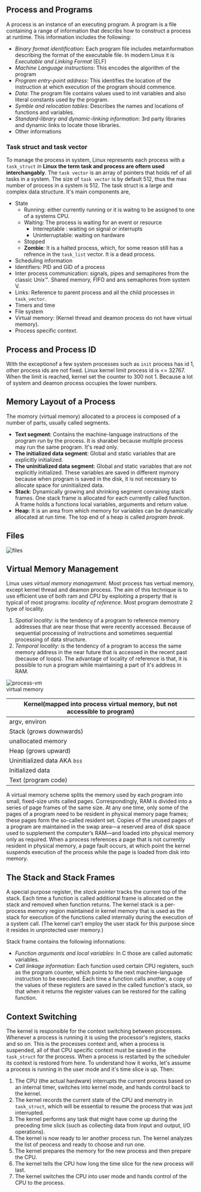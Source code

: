 ## Process and Programs
A process is an instance of an executing program. 
A program is a file containing a range of information that describs how to construct a process at runtime. This information includes the following:
- *Binary format identification*: Each program file includes metainformation describing the format of the executable file. In modern Linux it is *Executable and Linking Format* (ELF)
- *Machine Language instructions*: This encodes the algorithm of the program
- *Program entry-point address*: This identifies the location of the instruction at which execution of the program should commence.
- *Data*: The program file contains values used to init variables and also literal constants used by the program.
- *Symble and relocation tables*: Describes the names and locations of functions and variables.
- *Standard-library and dynamic-linking information*: 3rd party libraries and dynamic links to locate those libraries.
- Other informations

### Task struct and task vector
To manage the process in system, Linux represents each process with a `task_struct` in **Linux the term task and process are oftern used interchangably**. The `task vector` is an array of pointers that holds ref of all tasks in a system. The size of `task vector` is by default 512, thus the max number of process in a system is 512. The task struct is a large and complex data structure. It's main components are,
- State
  - Running: either currently running or it is waitng to be assigned to one of a systems CPU.
  - Waiting: The process is waiting for an event or resource
    - Interreptable : waiting on signal or interrupts
    - Uninterruptable: waiting on hardware
  - Stopped
  - **Zombie**: It is a halted process, which, for some reason still has a refrence in the `task_list` vector. It is a dead process.
- Scheduling information
- Identifiers: PID and GID of a process
- Inter process communication: signals, pipes and semaphores from the classic Unix™. Shared memory, FIFO and ans semaphores from system V.
- Links: Reference to parent process and all the child processes in `task_vector`.
- Timers and time
- File system  
- Virtual memory: (Kernel thread and deamon process do not have virtual memory).
- Process specific context.

## Process and Process ID
With the exceptionof a few system processes such as  `init` process has id 1, other process ids are not fixed. Linux kernel limit process id is <= 32767.
When the limit is reached, kernel set the counter to 300 not 1. Because a lot of system and deamon process occupies the lower numbers.

## Memory Layout of a Process
The momory (virtual memory) allocated to a process is composed of a number of parts, usually called segments.
- **Text segment**: Contains the machine-language instructions of the program run by the process. It is sharabel because multiple process may run the same program. It's read only.
- **The initialized data segment**: Global and static variables that are explicitly initialized.
- **The uninitialized data segment**: Global and static variables that are not explicitly initialized. These variables are saved in different mymory because when program is saved in the disk, it is not necessary to allocate space for uninitialized data.
- **Stack**: Dynamically growing and shrinking segment conraining stack frames. One stack frame is allocated for each currently called function. A frame holds a functions local variables, arguments and return value.
- **Heap**: It is an area from which memory for variables can be dynamically allocated at run time. The top end of a heap is called *program break*.

## Files
![files](https://user-images.githubusercontent.com/46394832/71638947-700ff800-2c97-11ea-919e-25d1b0fec8ae.gif)

## Virtual Memory Management
Linux uses *virtual memory management*. Most process has vertual memory, except kernel thread and deamon process. The aim of this technique is to use efficient use of both ram and CPU by exploiting a property that is typical of most programs: *locality of reference*. Most program demostrate 2 type of locality.
1. *Spatial locality*: is the tendency of a program to reference memory addresses that are near those that were recently accessed. Because of sequential processing of instructions and sometimes sequential processing of data structure.
2. *Temporal locality*: is the tendency of a program to access the same memory address in the near future that is accessed in the recent past (because of loops).
The advantage of locality of reference is that, it is possible to run a program while maintaining a part of it's address in RAM.

![process-vm](https://user-images.githubusercontent.com/46394832/71638962-bebd9200-2c97-11ea-8670-0f2cbcb5d3cb.gif) </br>
virtual memory


| Kernel(mapped into process virtual memory, but not accessible to program) |
| ----- |
| argv, environ |
| Stack (grows downwards) |
| unallocated memory |
| Heap (grows upward) |
| Uninitialized data AKA `bss` |
| Initialized data |
| Text (program code) |


A virtual memory scheme splits the memory used by each program into small, fixed-size units called pages. Correspondingly, RAM is divided into a series of page frames of the same size. At any one time, only some of the pages of a program need to be resident in physical memory page frames; these pages form the so-called resident set. Copies of the unused pages of a program are maintained in the swap area—a reserved area of disk space used to supplement the computer’s RAM—and loaded into physical memory only as required. When a process references a page that is not currently resident in physical memory, a page fault occurs, at which point the kernel suspends execution of the process while the page is loaded from disk into memory.

## The Stack and Stack Frames
A special purpose register, the *stack pointer* tracks the current top of the stack. Each time a function is called additional frame is allocated on the stack and removed when function returns.
The kernel stack is a per-process memory region maintained in kernel memory that is used as the stack for execution of the functions called internally during the execution of a system call. (The kernel can’t employ the user stack for this purpose since it resides in unprotected user memory.)

Stack frame contains the following informations:
- *Function arguments and local variables*: In C those are called automatic variables.
- *Call linkage information*: Each function used certain CPU registers, such as the program counter, which points to the next machine-language instruction to be executed. Each time a function calls another, a copy of the values of these registers are saved in the called function's stack, so that when it returns the register values can be restored for the calling function.

## Context Switching
The kernel is responsible for the context switching between processes. Whenever a process is running it is using the processor's registers, stacks and so on. This is the processes context and, when a process is suspended, all of that CPU specific context must be saved in the `task_struct` for the process. When a process is restarted by the scheduler its context is restored from here. 
To understand how it works, let's assume a process is running in the user mode and it's time slice is up. Then:
1. The CPU (the actual hardware) interrupts the current process based on an internal timer, switches into kernel mode, and hands control back to the kernel.
2. The kernel records the current state of the CPU and memotry in `task_struct`, which will be essential to resume the process that was just interrupted.
3. The kernel performs any task that might have come up during the preceding time slick (such as collecting data from input and output, I/O operations).
4. The kernel is now ready to ler another process run. The kernel analyzes the list of peocess and ready to choose and run one.
5. The kernel prepares the memory for the new process and then prepare the CPU.
6. The kernel tells the CPU how long the time slice for the new process will last.
7. The kernel switches the CPU into user mode and hands control of the CPU to the process.



